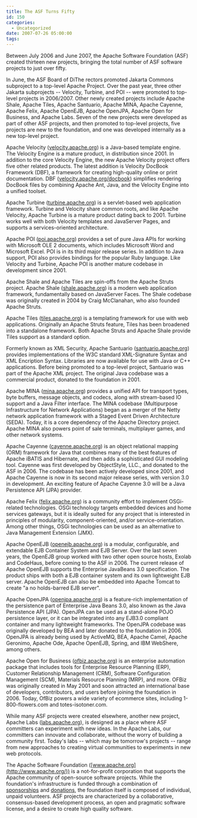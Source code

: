 ```yaml
---
title: The ASF Turns Fifty
id: 150
categories:
  - Uncategorized
date: 2007-07-26 05:00:00
tags:
---
```


Between July 2006 and June 2007, the Apache Software Foundation (ASF) created thirteen new projects, bringing the total number of ASF software projects to just over fifty.

In June, the ASF Board of DiThe rectors promoted Jakarta Commons subproject to a top-level Apache Project. Over the past year, three other Jakarta subprojects -- Velocity, Turbine, and POI -- were promoted to top-level projects in 2006/2007\. Other newly created projects include Apache Shale, Apache Tiles, Apache Santuario, Apache MINA, Apache Cayenne, Apache Felix, Apache OpenEJB, Apache OpenJPA, Apache Open for Business, and Apache Labs. Seven of the new projects were developed as part of other ASF projects, and then promoted to top-level projects, five projects are new to the foundation, and one was developed internally as a new top-level project.

Apache Velocity ([velocity.apache.org](http://velocity.apache.org/)) is a Java-based template engine. The Velocity Engine is a mature product, in distribution since 2001\. In addition to the core Velocity Engine, the new Apache Velocity project offers five other related products. The latest addition is Velocity DocBook Framework (DBF), a framework for creating high-quality online or print documentation. DBF ([velocity.apache.org/docbook](http://velocity.apache.org/docbook)) simplifies rendering DocBook files by combining Apache Ant, Java, and the Velocity Engine into a unified toolset.

Apache Turbine ([turbine.apache.org](http://turbine.apache.org/)) is a servlet-based web application framework. Turbine and Velocity share common roots, and like Apache Velocity, Apache Turbine is a mature product dating back to 2001\. Turbine works well with both Velocity templates and JavaServer Pages, and supports a services-oriented architecture.

Apache POI ([poi.apache.org](http://poi.apache.org/)) provides a set of pure Java APIs for working with Microsoft OLE 2 documents, which includes Microsoft Word and Microsoft Excel. POI is in its third major release series. In addition to Java support, POI also provides bindings for the popular Ruby language. Like Velocity and Turbine, Apache POI is another mature codebase in development since 2001.

Apache Shale and Apache Tiles are spin-offs from the Apache Struts project. Apache Shale ([shale.apache.org](http://shale.apache.org/)) is a modern web application framework, fundamentally based on JavaServer Faces. The Shale codebase was originally created in 2004 by Craig McClanahan, who also founded Apache Struts.

Apache Tiles ([tiles.apache.org](http://tiles.apache.org/)) is a templating framework for use with web applications. Originally an Apache Struts feature, Tiles has been broadened into a standalone framework. Both Apache Struts and Apache Shale provide Tiles support as a standard option.

Formerly known as XML Security, Apache Santuario ([santuario.apache.org](http://santuario.apache.org/)) provides implementations of the W3C standard XML-Signature Syntax and XML Encription Syntax. Libraries are now available for use with Java or C++ applications. Before being promoted to a top-level project, Santuario was part of the Apache XML project. The original Java codebase was a commercial product, donated to the foundation in 2001.

Apache MINA ([mina.apache.org](http://mina.apache.org/)) provides a unified API for transport types, byte buffers, message objects, and codecs, along with stream-based IO support and a Java Filter interface. The MINA codebase (Multipurpose Infrastructure for Network Applications) began as a merger of the Netty network application framework with a Staged Event Driven Architecture (SEDA). Today, it is a core dependency of the Apache Directory project. Apache MINA also powers point of sale terminals, multiplayer games, and other network systems.

Apache Cayenne ([cayenne.apache.org](http://cayenne.apache.org/)) is an object relational mapping (ORM) framework for Java that combines many of the best features of Apache iBATIS and Hibernate, and then adds a sophisticated GUI modeling tool. Cayenne was first developed by ObjectStyle, LLC., and donated to the ASF in 2006\. The codebase has been actively developed since 2001, and Apache Cayenne is now in its second major release series, with version 3.0 in development. An exciting feature of Apache Cayenne 3.0 will be a Java Persistence API (JPA) provider.

Apache Felix ([felix.apache.org](http://felix.apache.org/)) is a community effort to implement OSGi-related technologies. OSGi technology targets embedded devices and home services gateways, but it is ideally suited for any project that is interested in principles of modularity, component-oriented, and/or service-orientation. Among other things, OSGi technologies can be used as an alternative to Java Management Extension (JMX).

Apache OpenEJB ([openejb.apache.org](http://openejb.apache.org/)) is a modular, configurable, and extendable EJB Container System and EJB Server. Over the last seven years, the OpenEJB group worked with two other open source hosts, Exolab and CodeHaus, before coming to the ASF in 2006\. The current release of Apache OpenEJB supports the Enterprise JavaBeans 3.0 specification. The product ships with both a EJB container system and its own lightweight EJB server. Apache OpenEJB can also be embedded into Apache Tomcat to create "a no holds-barred EJB server".

Apache OpenJPA ([openjpa.apache.org](http://openjpa.apache.org/)) is a feature-rich implementation of the persistence part of Enterprise Java Beans 3.0, also known as the Java Persistence API (JPA). OpenJPA can be used as a stand-alone POJO persistence layer, or it can be integrated into any EJB3.0 compliant container and many lightweight frameworks. The OpenJPA codebase was originally developed by BEA and later donated to the foundation in 2006\. OpenJPA is already being used by ActiveMQ, BEA, Apache Camel, Apache Geronimo, Apache Ode, Apache OpenEJB, Spring, and IBM WebShere, among others.

Apache Open for Business ([ofbiz.apache.org](http://ofbiz.apache.org/)) is an enterprise automation package that includes tools for Enterprise Resource Planning (ERP), Customer Relationship Management (CRM), Software Configuration Management (SCM), Materials Resource Planning (MRP), and more. OFBiz was originally created in May 2001 and soon attracted an international base of developers, contributors, and users before joining the foundation in 2006\. Today, OfBiz powers a wide variety of ecommerce sites, including 1-800-flowers.com and totes-isotoner.com.

While many ASF projects were created elsewhere, another new project, Apache Labs ([labs.apache.org](http://labs.apache.org/)), is designed as a place where ASF committers can experiment with new ideas. In the Apache Labs, our committers can innovate and collaborate, without the worry of building a community first. Today's labs -- which may be tomorrow's projects -- range from new approaches to creating virtual communities to experiments in new web protocols.

The Apache Software Foundation ([www.apache.org](http://www.apache.org/)) is a not-for-profit corporation that supports the Apache community of open-source software projects. While the foundation's infrastructure is funded through a combination of [ sponsorships](http://apache.org/foundation/sponsorship.html) and [donations](http://apache.org/foundation/contributing.html), the foundation itself is composed of individual, unpaid volunteers. ASF projects are characterized by a collaborative, consensus-based development process, an open and pragmatic software license, and a desire to create high quality software.